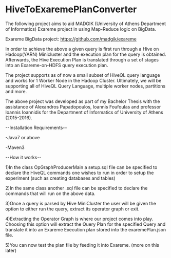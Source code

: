 # HiveToExaremePlanConverter
The following project aims to aid MADGIK (University of Athens Department of Informatics) Exareme project in using Map-Reduce logic on BigData. 

Exareme BigData project: https://github.com/madgik/exareme

In order to achieve the above a given query is first run through a Hive on Hadoop(YARN) Minicluster and the execution plan for the query is obtained. Afterwards, the Hive Execution Plan is translated through a set of stages into an Exareme-on-HDFS query execution plan.

The project supports as of now a small subset of HiveQL query language and works for 1 Worker Node in the Hadoop Cluster. Ultimately, we will be supporting all of HiveQL Query Language, multiple worker nodes, partitions and more.

The above project was developed as part of my Bachelor Thesis with the assistance of Alexandros Papadopoulos, Ioannis Foufoulas and professor Ioannis Ioannidis for the Department of Informatics of University of Athens (2015-2016).

--Installation Requirements--

-Java7 or above

-Maven3

--How it works--

1)In the class OpGraphProducerMain a setup.sql file can be specified to declare the HiveQL commands one wishes to run in order to setup the experiment (such as creating databases and tables)

2)In the same class another .sql file can be specified to declare the commands that will run on the above data.

3)Once a query is parsed by Hive MiniCluster the user will be given the option to either run the query, extract its operator graph or exit.

4)Extracting the Operator Graph is where our project comes into play. Choosing this option will extract the Query Plan for the specified Query and translate it into an Exareme Execution plan stored into the exaremePlan.json file.

5)You can now test the plan file by feeding it into Exareme. (more on this later)
